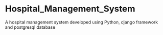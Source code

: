 # Hospital_Management_System
A hospital management system developed using Python, django framework and postgresql database
